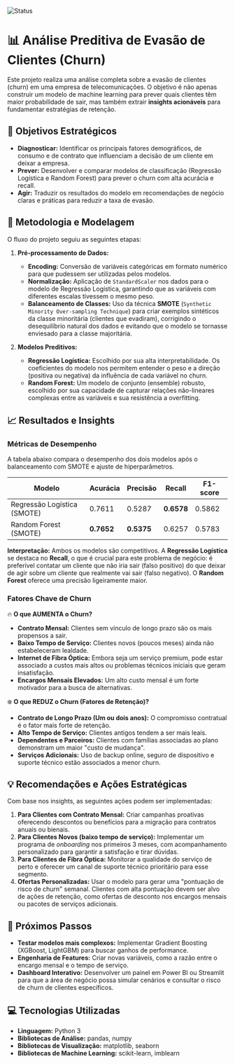 ![Status](https://img.shields.io/badge/status-concluído-brightgreen)

# 📊 Análise Preditiva de Evasão de Clientes (Churn)

Este projeto realiza uma análise completa sobre a evasão de clientes (churn) em uma empresa de telecomunicações. O objetivo é não apenas construir um modelo de machine learning para prever quais clientes têm maior probabilidade de sair, mas também extrair **insights acionáveis** para fundamentar estratégias de retenção.

## 🎯 Objetivos Estratégicos

* **Diagnosticar:** Identificar os principais fatores demográficos, de consumo e de contrato que influenciam a decisão de um cliente em deixar a empresa.
* **Prever:** Desenvolver e comparar modelos de classificação (Regressão Logística e Random Forest) para prever o churn com alta acurácia e recall.
* **Agir:** Traduzir os resultados do modelo em recomendações de negócio claras e práticas para reduzir a taxa de evasão.

## 🧠 Metodologia e Modelagem

O fluxo do projeto seguiu as seguintes etapas:

1.  **Pré-processamento de Dados:**
    * **Encoding:** Conversão de variáveis categóricas em formato numérico para que pudessem ser utilizadas pelos modelos.
    * **Normalização:** Aplicação de `StandardScaler` nos dados para o modelo de Regressão Logística, garantindo que as variáveis com diferentes escalas tivessem o mesmo peso.
    * **Balanceamento de Classes:** Uso da técnica **SMOTE** (`Synthetic Minority Over-sampling Technique`) para criar exemplos sintéticos da classe minoritária (clientes que evadiram), corrigindo o desequilíbrio natural dos dados e evitando que o modelo se tornasse enviesado para a classe majoritária.

2.  **Modelos Preditivos:**
    * **Regressão Logística:** Escolhido por sua alta interpretabilidade. Os coeficientes do modelo nos permitem entender o peso e a direção (positiva ou negativa) da influência de cada variável no churn.
    * **Random Forest:** Um modelo de conjunto (ensemble) robusto, escolhido por sua capacidade de capturar relações não-lineares complexas entre as variáveis e sua resistência a overfitting.

## 📈 Resultados e Insights

### Métricas de Desempenho
A tabela abaixo compara o desempenho dos dois modelos após o balanceamento com SMOTE e ajuste de hiperparâmetros.

| Modelo                      | Acurácia | Precisão | Recall | F1-score |
| --------------------------- | -------- | -------- | ------ | -------- |
| Regressão Logística (SMOTE) | 0.7611   | 0.5287   | **0.6578** | 0.5862   |
| Random Forest (SMOTE)       | **0.7652** | **0.5375** | 0.6257 | 0.5783   |

**Interpretação:** Ambos os modelos são competitivos. A **Regressão Logística** se destaca no **Recall**, o que é crucial para este problema de negócio: é preferível contatar um cliente que não iria sair (falso positivo) do que deixar de agir sobre um cliente que realmente vai sair (falso negativo). O **Random Forest** oferece uma precisão ligeiramente maior.

### Fatores Chave de Churn

🔥 **O que AUMENTA o Churn?**
* **Contrato Mensal:** Clientes sem vínculo de longo prazo são os mais propensos a sair.
* **Baixo Tempo de Serviço:** Clientes novos (poucos meses) ainda não estabeleceram lealdade.
* **Internet de Fibra Óptica:** Embora seja um serviço premium, pode estar associado a custos mais altos ou problemas técnicos iniciais que geram insatisfação.
* **Encargos Mensais Elevados:** Um alto custo mensal é um forte motivador para a busca de alternativas.

❄️ **O que REDUZ o Churn (Fatores de Retenção)?**
* **Contrato de Longo Prazo (Um ou dois anos):** O compromisso contratual é o fator mais forte de retenção.
* **Alto Tempo de Serviço:** Clientes antigos tendem a ser mais leais.
* **Dependentes e Parceiros:** Clientes com famílias associadas ao plano demonstram um maior "custo de mudança".
* **Serviços Adicionais:** Uso de backup online, seguro de dispositivo e suporte técnico estão associados a menor churn.

## 💡 Recomendações e Ações Estratégicas

Com base nos insights, as seguintes ações podem ser implementadas:

1.  **Para Clientes com Contrato Mensal:** Criar campanhas proativas oferecendo descontos ou benefícios para a migração para contratos anuais ou bienais.
2.  **Para Clientes Novos (baixo tempo de serviço):** Implementar um programa de *onboarding* nos primeiros 3 meses, com acompanhamento personalizado para garantir a satisfação e tirar dúvidas.
3.  **Para Clientes de Fibra Óptica:** Monitorar a qualidade do serviço de perto e oferecer um canal de suporte técnico prioritário para esse segmento.
4.  **Ofertas Personalizadas:** Usar o modelo para gerar uma "pontuação de risco de churn" semanal. Clientes com alta pontuação devem ser alvo de ações de retenção, como ofertas de desconto nos encargos mensais ou pacotes de serviços adicionais.

## 🚀 Próximos Passos

* **Testar modelos mais complexos:** Implementar Gradient Boosting (XGBoost, LightGBM) para buscar ganhos de performance.
* **Engenharia de Features:** Criar novas variáveis, como a razão entre o encargo mensal e o tempo de serviço.
* **Dashboard Interativo:** Desenvolver um painel em Power BI ou Streamlit para que a área de negócio possa simular cenários e consultar o risco de churn de clientes específicos.

## 💻 Tecnologias Utilizadas

* **Linguagem:** Python 3
* **Bibliotecas de Análise:** pandas, numpy
* **Bibliotecas de Visualização:** matplotlib, seaborn
* **Bibliotecas de Machine Learning:** scikit-learn, imblearn
